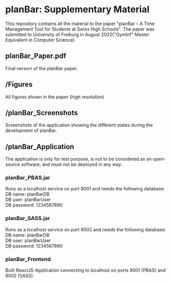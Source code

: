 # planBar: Supplementary Material
This repository contains all the material to the paper "planBar – A Time Management Tool for Students at Swiss High Schools". The paper was submitted to University of Freiburg in August 2022("GymInf" Master Equivalent in Computer Science).

## planBar_Paper.pdf
Final version of the planBar paper.

## /Figures
All figures shown in the paper (high resolution)

## /planBar_Screenshots
Screenshots of the application showing the different states during the development of planBar.

## /planBar_Application
The application is only for test purpose, is not to be considered as an open-source software, and must not be deployed in any way.
### planBar_PBAS.jar
Runs as a localhost service on port 9001 and needs the following database:<br>
DB name: planBarDB<br>
DB user: planBarUser<br>
DB password: 1234567890
### planBar_SASS.jar
Runs as a localhost service on port 9002 and needs the following database:<br>
DB name: planBarDB<br>
DB user: planBarUser<br>
DB password: 1234567890

### planBar_Frontend
Built ReactJS-Application connecting to localhost on ports 9001 (PBAS) and 9002 (SASS).
